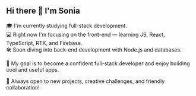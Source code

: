 ## Hi there 👋 I'm Sonia

🎓 I'm currently studying full-stack development.  
💻 Right now I'm focusing on the front-end — learning JS, React, TypeScript, RTK, and Firebase.  
🛠️ Soon diving into back-end development with Node.js and databases.

🎯 My goal is to become a confident full-stack developer and enjoy building cool and useful apps.


<!--START_SECTION:waka-->
<!--END_SECTION:waka-->

💬 Always open to new projects, creative challenges, and friendly collaboration!

<!--
**Sonia-Korolyok/Sonia-Korolyok** is a ✨ _special_ ✨ repository because its `README.md` (this file) appears on your GitHub profile.

Here are some ideas to get you started:

- 🔭 I’m currently working on ...
- 🌱 I’m currently learning ...
- 👯 I’m looking to collaborate on ...
- 🤔 I’m looking for help with ...
- 💬 Ask me about ...
- 📫 How to reach me: ...
- 😄 Pronouns: ...
- ⚡ Fun fact: ...
-->
